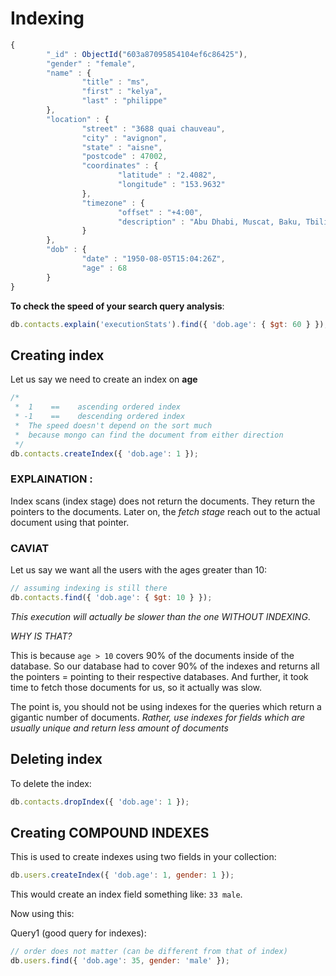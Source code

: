 # Indexing

```js
{
        "_id" : ObjectId("603a87095854104ef6c86425"),
        "gender" : "female",
        "name" : {
                "title" : "ms",
                "first" : "kelya",
                "last" : "philippe"
        },
        "location" : {
                "street" : "3688 quai chauveau",
                "city" : "avignon",
                "state" : "aisne",
                "postcode" : 47002,
                "coordinates" : {
                        "latitude" : "2.4082",
                        "longitude" : "153.9632"
                },
                "timezone" : {
                        "offset" : "+4:00",
                        "description" : "Abu Dhabi, Muscat, Baku, Tbilisi"
                }
        },
        "dob" : {
                "date" : "1950-08-05T15:04:26Z",
                "age" : 68
        }
}
```

**To check the speed of your search query analysis**:

```js
db.contacts.explain('executionStats').find({ 'dob.age': { $gt: 60 } });
```

## Creating index

Let us say we need to create an index on **age**

```js
/*
 *  1    ==    ascending ordered index
 * -1    ==    descending ordered index
 *  The speed doesn't depend on the sort much
 *  because mongo can find the document from either direction
 */
db.contacts.createIndex({ 'dob.age': 1 });
```

### EXPLAINATION :

Index scans (index stage) does not return the documents. They return the pointers to the documents.
Later on, the _fetch stage_ reach out to the actual document using that pointer.

### CAVIAT

Let us say we want all the users with the ages greater than 10:

```js
// assuming indexing is still there
db.contacts.find({ 'dob.age': { $gt: 10 } });
```

_This execution will actually be slower than the one WITHOUT INDEXING_.

_WHY IS THAT?_

This is because `age > 10` covers 90% of the documents inside of the database.
So our database had to cover 90% of the indexes and returns all the pointers = pointing to their respective databases. And further, it took time to fetch those documents for us, so it actually was slow.

The point is, you should not be using indexes for the queries which return a gigantic number of documents.
_Rather, use indexes for fields which are usually unique and return less amount of documents_

## Deleting index

To delete the index:

```js
db.contacts.dropIndex({ 'dob.age': 1 });
```

## Creating COMPOUND INDEXES

This is used to create indexes using two fields in your collection:

```js
db.users.createIndex({ 'dob.age': 1, gender: 1 });
```

This would create an index field something like: `33 male`.

Now using this:

Query1 (good query for indexes):

```js
// order does not matter (can be different from that of index)
db.users.find({ 'dob.age': 35, gender: 'male' });
```
